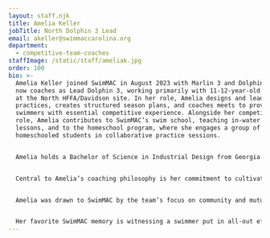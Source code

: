 ```yaml
---
layout: staff.njk
title: Amelia Keller
jobTitle: North Dolphin 3 Lead
email: akeller@swimmaccarolina.org
department:
  - competitive-team-coaches
staffImage: /static/staff/ameliak.jpg
order: 100
bio: >-
  Amelia Keller joined SwimMAC in August 2023 with Marlin 3 and Dolphin 3, and
  now coaches as Lead Dolphin 3, working primarily with 11-12-year-old swimmers
  at the North HFFA/Davidson site. In her role, Amelia designs and leads
  practices, creates structured season plans, and coaches meets to provide her
  swimmers with essential competitive experience. Alongside her competitive team
  role, Amelia contributes to SwimMAC’s swim school, teaching in-water swim
  lessons, and to the homeschool program, where she engages a group of
  homeschooled students in collaborative practice sessions. 


  Amelia holds a Bachelor of Science in Industrial Design from Georgia Tech and is currently pursuing a Master’s in Counseling from Wake Forest University. She brings a diverse background in coaching and teaching, having served as a summer league coach in high school and as an in-water instructor with Aqua Tots. She also has experience teaching elementary students 3D modeling, allowing her to connect with youth across various age groups and interests. Her leadership experience as a college service team lead has deepened her dedication to building supportive and motivating communities, both within and beyond the swimming pool.


  Central to Amelia’s coaching philosophy is her commitment to cultivating an atmosphere of encouragement and inclusivity. She believes that every swimmer has the capacity for growth and deserves the support to realize their potential. Grounded in her faith, she values the importance of community and connection, emphasizing that every individual is worthy of being seen and celebrated. Amelia’s resilience through personal challenges has strengthened her dedication to fostering an environment where mistakes are embraced as growth opportunities, allowing her swimmers to learn and develop confidence in both their personal and athletic journeys.


  Amelia was drawn to SwimMAC by the team’s focus on community and mutual support. Her goal is to nurture a positive team culture where success is shared and celebrated. By embodying qualities of respect, confidence, and resilience, she strives to lead by example and help her swimmers understand the “why” behind their hard work. She encourages them to not only develop their swimming skills but also build dedication to a collective purpose that reaches beyond themselves. 


  Her favorite SwimMAC memory is witnessing a swimmer put in all-out effort in their final race under her guidance, an emotional moment that reminded her of the impact of her relationships with each athlete. For Amelia, SwimMAC is a place of encouragement and connection—a true community where parents, coaches, and athletes come together to support one another’s dreams.
---
```


